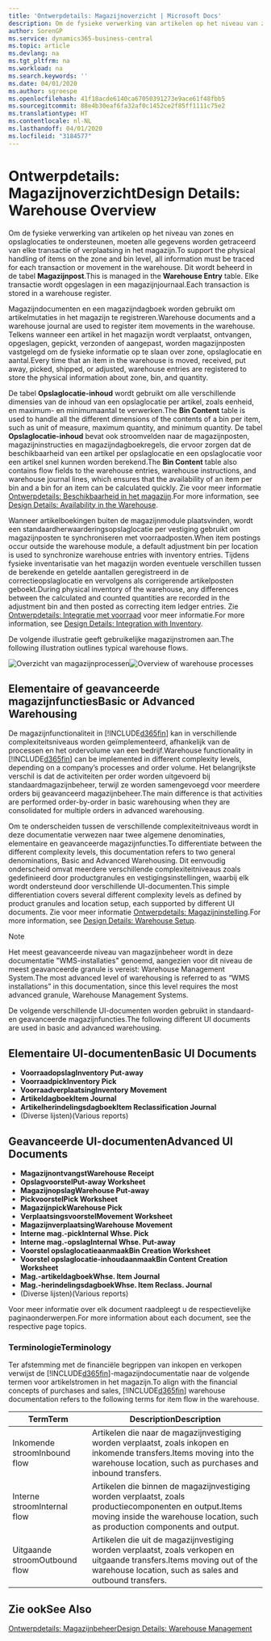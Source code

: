 ```yaml
---
title: 'Ontwerpdetails: Magazijnoverzicht | Microsoft Docs'
description: Om de fysieke verwerking van artikelen op het niveau van zones en opslaglocaties te ondersteunen, moeten alle gegevens worden getraceerd van elke transactie of verplaatsing in het magazijn. Dit wordt beheerd in de tabel **Magazijnpost**. Elke transactie wordt opgeslagen in een magazijnjournaal.
author: SorenGP
ms.service: dynamics365-business-central
ms.topic: article
ms.devlang: na
ms.tgt_pltfrm: na
ms.workload: na
ms.search.keywords: ''
ms.date: 04/01/2020
ms.author: sgroespe
ms.openlocfilehash: 41f18acde6140ca67050391273e9ace61f48fbb5
ms.sourcegitcommit: 88e4b30eaf6fa32af0c1452ce2f85ff1111c75e2
ms.translationtype: HT
ms.contentlocale: nl-NL
ms.lasthandoff: 04/01/2020
ms.locfileid: "3184577"
---
```

# <a name="design-details-warehouse-overview"></a><span data-ttu-id="e19ca-105">Ontwerpdetails: Magazijnoverzicht</span><span class="sxs-lookup"><span data-stu-id="e19ca-105">Design Details: Warehouse Overview</span></span>
<span data-ttu-id="e19ca-106">Om de fysieke verwerking van artikelen op het niveau van zones en opslaglocaties te ondersteunen, moeten alle gegevens worden getraceerd van elke transactie of verplaatsing in het magazijn.</span><span class="sxs-lookup"><span data-stu-id="e19ca-106">To support the physical handling of items on the zone and bin level, all information must be traced for each transaction or movement in the warehouse.</span></span> <span data-ttu-id="e19ca-107">Dit wordt beheerd in de tabel **Magazijnpost**.</span><span class="sxs-lookup"><span data-stu-id="e19ca-107">This is managed in the **Warehouse Entry** table.</span></span> <span data-ttu-id="e19ca-108">Elke transactie wordt opgeslagen in een magazijnjournaal.</span><span class="sxs-lookup"><span data-stu-id="e19ca-108">Each transaction is stored in a warehouse register.</span></span>  

<span data-ttu-id="e19ca-109">Magazijndocumenten en een magazijndagboek worden gebruikt om artikelmutaties in het magazijn te registreren.</span><span class="sxs-lookup"><span data-stu-id="e19ca-109">Warehouse documents and a warehouse journal are used to register item movements in the warehouse.</span></span> <span data-ttu-id="e19ca-110">Telkens wanneer een artikel in het magazijn wordt verplaatst, ontvangen, opgeslagen, gepickt, verzonden of aangepast, worden magazijnposten vastgelegd om de fysieke informatie op te slaan over zone, opslaglocatie en aantal.</span><span class="sxs-lookup"><span data-stu-id="e19ca-110">Every time that an item in the warehouse is moved, received, put away, picked, shipped, or adjusted, warehouse entries are registered to store the physical information about zone, bin, and quantity.</span></span>

<span data-ttu-id="e19ca-111">De tabel **Opslaglocatie-inhoud** wordt gebruikt om alle verschillende dimensies van de inhoud van een opslaglocatie per artikel, zoals eenheid, en maximum- en minimumaantal te verwerken.</span><span class="sxs-lookup"><span data-stu-id="e19ca-111">The **Bin Content** table is used to handle all the different dimensions of the contents of a bin per item, such as unit of measure, maximum quantity, and minimum quantity.</span></span> <span data-ttu-id="e19ca-112">De tabel **Opslaglocatie-inhoud** bevat ook stroomvelden naar de magazijnposten, magazijninstructies en magazijndagboekregels, die ervoor zorgen dat de beschikbaarheid van een artikel per opslaglocatie en een opslaglocatie voor een artikel snel kunnen worden berekend.</span><span class="sxs-lookup"><span data-stu-id="e19ca-112">The **Bin Content** table also contains flow fields to the warehouse entries, warehouse instructions, and warehouse journal lines, which ensures that the availability of an item per bin and a bin for an item can be calculated quickly.</span></span> <span data-ttu-id="e19ca-113">Zie voor meer informatie [Ontwerpdetails: Beschikbaarheid in het magazijn](design-details-availability-in-the-warehouse.md).</span><span class="sxs-lookup"><span data-stu-id="e19ca-113">For more information, see [Design Details: Availability in the Warehouse](design-details-availability-in-the-warehouse.md).</span></span>  

<span data-ttu-id="e19ca-114">Wanneer artikelboekingen buiten de magazijnmodule plaatsvinden, wordt een standaardherwaarderingsopslaglocatie per vestiging gebruikt om magazijnposten te synchroniseren met voorraadposten.</span><span class="sxs-lookup"><span data-stu-id="e19ca-114">When item postings occur outside the warehouse module, a default adjustment bin per location is used to synchronize warehouse entries with inventory entries.</span></span> <span data-ttu-id="e19ca-115">Tijdens fysieke inventarisatie van het magazijn worden eventuele verschillen tussen de berekende en getelde aantallen geregistreerd in de correctieopslaglocatie en vervolgens als corrigerende artikelposten geboekt.</span><span class="sxs-lookup"><span data-stu-id="e19ca-115">During physical inventory of the warehouse, any differences between the calculated and counted quantities are recorded in the adjustment bin and then posted as correcting item ledger entries.</span></span> <span data-ttu-id="e19ca-116">Zie [Ontwerpdetails: Integratie met voorraad](design-details-integration-with-inventory.md) voor meer informatie.</span><span class="sxs-lookup"><span data-stu-id="e19ca-116">For more information, see [Design Details: Integration with Inventory](design-details-integration-with-inventory.md).</span></span>  

<span data-ttu-id="e19ca-117">De volgende illustratie geeft gebruikelijke magazijnstromen aan.</span><span class="sxs-lookup"><span data-stu-id="e19ca-117">The following illustration outlines typical warehouse flows.</span></span>  

<span data-ttu-id="e19ca-118">![Overzicht van magazijnprocessen](media/design_details_warehouse_management_overview.png "Overzicht van magazijnprocessen")</span><span class="sxs-lookup"><span data-stu-id="e19ca-118">![Overview of warehouse processes](media/design_details_warehouse_management_overview.png "Overview of warehouse processes")</span></span>  

## <a name="basic-or-advanced-warehousing"></a><span data-ttu-id="e19ca-119">Elementaire of geavanceerde magazijnfuncties</span><span class="sxs-lookup"><span data-stu-id="e19ca-119">Basic or Advanced Warehousing</span></span>  
<span data-ttu-id="e19ca-120">De magazijnfunctionaliteit in [!INCLUDE[d365fin](includes/d365fin_md.md)] kan in verschillende complexiteitsniveaus worden geïmplementeerd, afhankelijk van de processen en het ordervolume van een bedrijf.</span><span class="sxs-lookup"><span data-stu-id="e19ca-120">Warehouse functionality in [!INCLUDE[d365fin](includes/d365fin_md.md)] can be implemented in different complexity levels, depending on a company’s processes and order volume.</span></span> <span data-ttu-id="e19ca-121">Het belangrijkste verschil is dat de activiteiten per order worden uitgevoerd bij standaardmagazijnbeheer, terwijl ze worden samengevoegd voor meerdere orders bij geavanceerd magazijnbeheer.</span><span class="sxs-lookup"><span data-stu-id="e19ca-121">The main difference is that activities are performed order-by-order in basic warehousing when they are consolidated for multiple orders in advanced warehousing.</span></span>  

 <span data-ttu-id="e19ca-122">Om te onderscheiden tussen de verschillende complexiteitniveaus wordt in deze documentatie verwezen naar twee algemene denominaties, elementaire en geavanceerde magazijnfuncties.</span><span class="sxs-lookup"><span data-stu-id="e19ca-122">To differentiate between the different complexity levels, this documentation refers to two general denominations, Basic and Advanced Warehousing.</span></span> <span data-ttu-id="e19ca-123">Dit eenvoudig onderscheid omvat meerdere verschillende complexiteitniveaus zoals gedefinieerd door productgranules en vestigingsinstellingen, waarbij elk wordt ondersteund door verschillende UI-documenten.</span><span class="sxs-lookup"><span data-stu-id="e19ca-123">This simple differentiation covers several different complexity levels as defined by product granules and location setup, each supported by different UI documents.</span></span> <span data-ttu-id="e19ca-124">Zie voor meer informatie [Ontwerpdetails: Magazijninstelling](design-details-warehouse-setup.md).</span><span class="sxs-lookup"><span data-stu-id="e19ca-124">For more information, see [Design Details: Warehouse Setup](design-details-warehouse-setup.md).</span></span>  

> [!NOTE]  
>  <span data-ttu-id="e19ca-125">Het meest geavanceerde niveau van magazijnbeheer wordt in deze documentatie "WMS-installaties" genoemd, aangezien voor dit niveau de meest geavanceerde granule is vereist: Warehouse Management System.</span><span class="sxs-lookup"><span data-stu-id="e19ca-125">The most advanced level of warehousing is referred to as “WMS installations” in this documentation, since this level requires the most advanced granule, Warehouse Management Systems.</span></span>  

 <span data-ttu-id="e19ca-126">De volgende verschillende UI-documenten worden gebruikt in standaard- en geavanceerde magazijnfuncties.</span><span class="sxs-lookup"><span data-stu-id="e19ca-126">The following different UI documents are used in basic and advanced warehousing.</span></span>  

## <a name="basic-ui-documents"></a><span data-ttu-id="e19ca-127">Elementaire UI-documenten</span><span class="sxs-lookup"><span data-stu-id="e19ca-127">Basic UI Documents</span></span>  

-   <span data-ttu-id="e19ca-128">**Voorraadopslag**</span><span class="sxs-lookup"><span data-stu-id="e19ca-128">**Inventory Put-away**</span></span>  
-   <span data-ttu-id="e19ca-129">**Voorraadpick**</span><span class="sxs-lookup"><span data-stu-id="e19ca-129">**Inventory Pick**</span></span>  
-   <span data-ttu-id="e19ca-130">**Voorraadverplaatsing**</span><span class="sxs-lookup"><span data-stu-id="e19ca-130">**Inventory Movement**</span></span>  
-   <span data-ttu-id="e19ca-131">**Artikeldagboek**</span><span class="sxs-lookup"><span data-stu-id="e19ca-131">**Item Journal**</span></span>  
-   <span data-ttu-id="e19ca-132">**Artikelherindelingsdagboek**</span><span class="sxs-lookup"><span data-stu-id="e19ca-132">**Item Reclassification Journal**</span></span>  
-   <span data-ttu-id="e19ca-133">(Diverse lijsten)</span><span class="sxs-lookup"><span data-stu-id="e19ca-133">(Various reports)</span></span>  

## <a name="advanced-ui-documents"></a><span data-ttu-id="e19ca-134">Geavanceerde UI-documenten</span><span class="sxs-lookup"><span data-stu-id="e19ca-134">Advanced UI Documents</span></span>  

-   <span data-ttu-id="e19ca-135">**Magazijnontvangst**</span><span class="sxs-lookup"><span data-stu-id="e19ca-135">**Warehouse Receipt**</span></span>  
-   <span data-ttu-id="e19ca-136">**Opslagvoorstel**</span><span class="sxs-lookup"><span data-stu-id="e19ca-136">**Put-away Worksheet**</span></span>  
-   <span data-ttu-id="e19ca-137">**Magazijnopslag**</span><span class="sxs-lookup"><span data-stu-id="e19ca-137">**Warehouse Put-away**</span></span>  
-   <span data-ttu-id="e19ca-138">**Pickvoorstel**</span><span class="sxs-lookup"><span data-stu-id="e19ca-138">**Pick Worksheet**</span></span>  
-   <span data-ttu-id="e19ca-139">**Magazijnpick**</span><span class="sxs-lookup"><span data-stu-id="e19ca-139">**Warehouse Pick**</span></span>  
-   <span data-ttu-id="e19ca-140">**Verplaatsingsvoorstel**</span><span class="sxs-lookup"><span data-stu-id="e19ca-140">**Movement Worksheet**</span></span>  
-   <span data-ttu-id="e19ca-141">**Magazijnverplaatsing**</span><span class="sxs-lookup"><span data-stu-id="e19ca-141">**Warehouse Movement**</span></span>  
-   <span data-ttu-id="e19ca-142">**Interne mag.-pick**</span><span class="sxs-lookup"><span data-stu-id="e19ca-142">**Internal Whse. Pick**</span></span>  
-   <span data-ttu-id="e19ca-143">**Interne mag.-opslag**</span><span class="sxs-lookup"><span data-stu-id="e19ca-143">**Internal Whse. Put-away**</span></span>  
-   <span data-ttu-id="e19ca-144">**Voorstel opslaglocatieaanmaak**</span><span class="sxs-lookup"><span data-stu-id="e19ca-144">**Bin Creation Worksheet**</span></span>  
-   <span data-ttu-id="e19ca-145">**Voorstel opslaglocatie-inhoudaanmaak**</span><span class="sxs-lookup"><span data-stu-id="e19ca-145">**Bin Content Creation Worksheet**</span></span>  
-   <span data-ttu-id="e19ca-146">**Mag.-artikeldagboek**</span><span class="sxs-lookup"><span data-stu-id="e19ca-146">**Whse. Item Journal**</span></span>  
-   <span data-ttu-id="e19ca-147">**Mag.-herindelingsdagboek**</span><span class="sxs-lookup"><span data-stu-id="e19ca-147">**Whse. Item Reclass. Journal**</span></span>  
-   <span data-ttu-id="e19ca-148">(Diverse lijsten)</span><span class="sxs-lookup"><span data-stu-id="e19ca-148">(Various reports)</span></span>  

<span data-ttu-id="e19ca-149">Voor meer informatie over elk document raadpleegt u de respectievelijke paginaonderwerpen.</span><span class="sxs-lookup"><span data-stu-id="e19ca-149">For more information about each document, see the respective page topics.</span></span>  

### <a name="terminology"></a><span data-ttu-id="e19ca-150">Terminologie</span><span class="sxs-lookup"><span data-stu-id="e19ca-150">Terminology</span></span>  
<span data-ttu-id="e19ca-151">Ter afstemming met de financiële begrippen van inkopen en verkopen verwijst de [!INCLUDE[d365fin](includes/d365fin_md.md)]-magazijndocumentatie naar de volgende termen voor artikelstromen in het magazijn.</span><span class="sxs-lookup"><span data-stu-id="e19ca-151">To align with the financial concepts of purchases and sales, [!INCLUDE[d365fin](includes/d365fin_md.md)] warehouse documentation refers to the following terms for item flow in the warehouse.</span></span>  

|<span data-ttu-id="e19ca-152">Term</span><span class="sxs-lookup"><span data-stu-id="e19ca-152">Term</span></span>|<span data-ttu-id="e19ca-153">Description</span><span class="sxs-lookup"><span data-stu-id="e19ca-153">Description</span></span>|  
|----------|---------------------------------------|  
|<span data-ttu-id="e19ca-154">Inkomende stroom</span><span class="sxs-lookup"><span data-stu-id="e19ca-154">Inbound flow</span></span>|<span data-ttu-id="e19ca-155">Artikelen die naar de magazijnvestiging worden verplaatst, zoals inkopen en inkomende transfers.</span><span class="sxs-lookup"><span data-stu-id="e19ca-155">Items moving into the warehouse location, such as purchases and inbound transfers.</span></span>|  
|<span data-ttu-id="e19ca-156">Interne stroom</span><span class="sxs-lookup"><span data-stu-id="e19ca-156">Internal flow</span></span>|<span data-ttu-id="e19ca-157">Artikelen die binnen de magazijnvestiging worden verplaatst, zoals productiecomponenten en output.</span><span class="sxs-lookup"><span data-stu-id="e19ca-157">Items moving inside the warehouse location, such as production components and output.</span></span>|  
|<span data-ttu-id="e19ca-158">Uitgaande stroom</span><span class="sxs-lookup"><span data-stu-id="e19ca-158">Outbound flow</span></span>|<span data-ttu-id="e19ca-159">Artikelen die uit de magazijnvestiging worden verplaatst, zoals verkopen en uitgaande transfers.</span><span class="sxs-lookup"><span data-stu-id="e19ca-159">Items moving out of the warehouse location, such as sales and outbound transfers.</span></span>|  

## <a name="see-also"></a><span data-ttu-id="e19ca-160">Zie ook</span><span class="sxs-lookup"><span data-stu-id="e19ca-160">See Also</span></span>  
 [<span data-ttu-id="e19ca-161">Ontwerpdetails: Magazijnbeheer</span><span class="sxs-lookup"><span data-stu-id="e19ca-161">Design Details: Warehouse Management</span></span>](design-details-warehouse-management.md)
